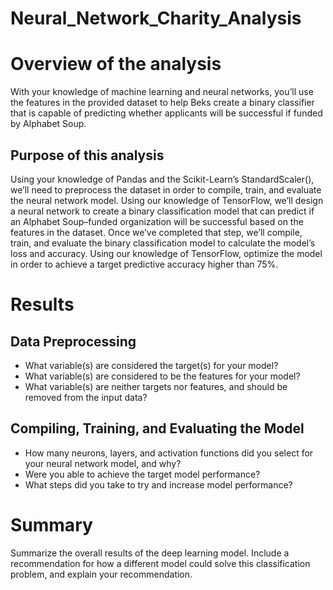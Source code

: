 # Neural_Network_Charity_Analysis
# Overview of the analysis
With your knowledge of machine learning and neural networks, you’ll use the features in the provided dataset to help Beks create a binary classifier that is capable of predicting whether applicants will be successful if funded by Alphabet Soup.
## Purpose of this analysis
Using your knowledge of Pandas and the Scikit-Learn’s StandardScaler(), we’ll need to preprocess the dataset in order to compile, train, and evaluate the neural network model. Using our knowledge of TensorFlow, we’ll design a neural network to create a binary classification model that can predict if an Alphabet Soup–funded organization will be successful based on the features in the dataset. Once we’ve completed that step, we’ll compile, train, and evaluate the binary classification model to calculate the model’s loss and accuracy. Using our knowledge of TensorFlow, optimize the model in order to achieve a target predictive accuracy higher than 75%. 
# Results
## Data Preprocessing
- What variable(s) are considered the target(s) for your model?
- What variable(s) are considered to be the features for your model?
- What variable(s) are neither targets nor features, and should be removed from the input data?
## Compiling, Training, and Evaluating the Model
- How many neurons, layers, and activation functions did you select for your neural network model, and why?
- Were you able to achieve the target model performance?
- What steps did you take to try and increase model performance?
# Summary
Summarize the overall results of the deep learning model. Include a recommendation for how a different model could solve this classification problem, and explain your recommendation.